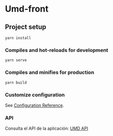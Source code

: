 # Umd-front

## Project setup
```
yarn install
```

### Compiles and hot-reloads for development
```
yarn serve
```

### Compiles and minifies for production
```
yarn build
```

### Customize configuration
See [Configuration Reference](https://cli.vuejs.org/config/).

### API
Consulta el API de la aplicación: [UMD API](https://github.com/Citersito/UMD-API)


